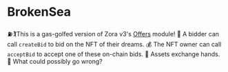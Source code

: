 # BrokenSea

⛽🏌️This is a gas-golfed version of Zora v3's [Offers](https://github.com/ourzora/v3/blob/main/contracts/modules/Offers/V1/OffersV1.sol) module!
🤩 A bidder can call `createBid` to bid on the NFT of their dreams.
💰 The NFT owner can call `acceptBid` to accept one of these on-chain bids.
🤝 Assets exchange hands.
😤 What could possibly go wrong?